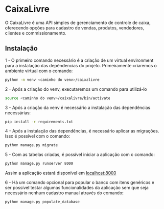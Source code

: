 # CaixaLivre

O CaixaLivre é uma API simples de gerenciamento de controle de caixa, oferecendo opções para cadastro de vendas, produtos, vendedores, clientes e commissionamento.

## Instalação

1 - O primeiro comando necessário é a criação de um virtual environment para a instalação das depêndencias do projeto. Primeiramente criaremos o ambiente virtual com o comando:

```bash
python -m venv <caminho do venv>/caixalivre
```

2 - Após a criação do venv, executaremos um comando para utilizá-lo

```bash
source <caminho do venv>/caixalivre/bin/activate
```

3 - Após a criação da venv é necessário a instalação das dependências necessárias:

```bash
pip install -r requirements.txt
```

4 - Após a instalação das dependências, é necessário aplicar as migrações. Isso é possível com o comando:

```bash
python manage.py migrate
```

5 - Com as tabelas criadas, é possível iniciar a aplicação com o comando:

```bash
python manage.py runserver 8000
```

Assim a aplicação estará disponível em [localhost:8000](http:localhost:8000)

6 - Há um comando opcional para popular o banco com itens genéricos e ser possível testar algumas funcionalidades da aplicação sem que seja necessário nenhum cadastro manual através do comando:

```bash
python manage.py populate_database
```